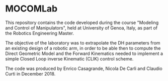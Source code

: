 # MOCOMLab
This repository contains the code developed during the course "Modeling and Control of Manipulators", held at University of Genoa, Italy, as part of the Robotics Engineering Master.

The objective of the laboratory was to extrapolate the DH parameters from an existing design of a robotic arm, in order to be able then to compute the Direct Geometric Model and the Forward Kinematics needed to implement a simple Closed Loop inverse Kinematic (CLIK) control scheme.

The code was produced by Enrico Casagrande, Nicola De Carli and Claudio Curti in December 2018.
